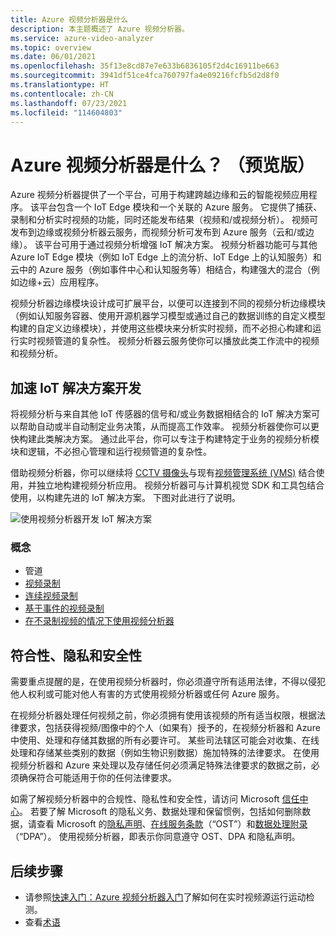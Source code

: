 ```yaml
---
title: Azure 视频分析器是什么
description: 本主题概述了 Azure 视频分析器。
ms.service: azure-video-analyzer
ms.topic: overview
ms.date: 06/01/2021
ms.openlocfilehash: 35f13e8cd87e7e633b6836105f2d4c16911be663
ms.sourcegitcommit: 3941df51ce4fca760797fa4e09216fcfb5d2d8f0
ms.translationtype: HT
ms.contentlocale: zh-CN
ms.lasthandoff: 07/23/2021
ms.locfileid: "114604803"
---
```

# <a name="what-is-azure-video-analyzer-preview"></a>Azure 视频分析器是什么？ （预览版）
 
Azure 视频分析器提供了一个平台，可用于构建跨越边缘和云的智能视频应用程序。 该平台包含一个 IoT Edge 模块和一个关联的 Azure 服务。 它提供了捕获、录制和分析实时视频的功能，同时还能发布结果（视频和/或视频分析）。 视频可发布到边缘或视频分析器云服务，而视频分析可发布到 Azure 服务（云和/或边缘）。 该平台可用于通过视频分析增强 IoT 解决方案。 视频分析器功能可与其他 Azure IoT Edge 模块（例如 IoT Edge 上的流分析、IoT Edge 上的认知服务）和云中的 Azure 服务（例如事件中心和认知服务等）相结合，构建强大的混合（例如边缘+云）应用程序。

视频分析器边缘模块设计成可扩展平台，以便可以连接到不同的视频分析边缘模块（例如认知服务容器、使用开源机器学习模型或通过自己的数据训练的自定义模型构建的自定义边缘模块），并使用这些模块来分析实时视频，而不必担心构建和运行实时视频管道的复杂性。 视频分析器云服务使你可以播放此类工作流中的视频和视频分析。

## <a name="accelerate-iot-solutions-development"></a>加速 IoT 解决方案开发 

将视频分析与来自其他 IoT 传感器的信号和/或业务数据相结合的 IoT 解决方案可以帮助自动或半自动制定业务决策，从而提高工作效率。 视频分析器使你可以更快构建此类解决方案。 通过此平台，你可以专注于构建特定于业务的视频分析模块和逻辑，不必担心管理和运行视频管道的复杂性。

借助视频分析器，你可以继续将 [CCTV 摄像头](https://en.wikipedia.org/wiki/Closed-circuit_television_camera)与现有[视频管理系统 (VMS)](https://en.wikipedia.org/wiki/Video_management_system) 结合使用，并独立地构建视频分析应用。 视频分析器可与计算机视觉 SDK 和工具包结合使用，以构建先进的 IoT 解决方案。 下图对此进行了说明。

![使用视频分析器开发 IoT 解决方案](./media/overview/product-diagram.svg)

### <a name="concepts"></a>概念

* 管道
* [视频录制](video-recording.md)
* [连续视频录制](continuous-video-recording.md)
* [基于事件的视频录制](event-based-video-recording-concept.md)
* [在不录制视频的情况下使用视频分析器](analyze-live-video-without-recording.md)

## <a name="compliance-privacy-and-security"></a>符合性、隐私和安全性

需要重点提醒的是，在使用视频分析器时，你必须遵守所有适用法律，不得以侵犯他人权利或可能对他人有害的方式使用视频分析器或任何 Azure 服务。

在视频分析器处理任何视频之前，你必须拥有使用该视频的所有适当权限，根据法律要求，包括获得视频/图像中的个人（如果有）授予的，在视频分析器和 Azure 中使用、处理和存储其数据的所有必要许可。 某些司法辖区可能会对收集、在线处理和存储某些类别的数据（例如生物识别数据）施加特殊的法律要求。 在使用视频分析器和 Azure 来处理以及存储任何必须满足特殊法律要求的数据之前，必须确保符合可能适用于你的任何法律要求。

如需了解视频分析器中的合规性、隐私性和安全性，请访问 Microsoft [信任中心](https://www.microsoft.com/TrustCenter/CloudServices/Azure/default.aspx)。 若要了解 Microsoft 的隐私义务、数据处理和保留惯例，包括如何删除数据，请查看 Microsoft 的[隐私声明](https://privacy.microsoft.com/PrivacyStatement)、[在线服务条款](https://www.microsoft.com/licensing/product-licensing/products?rtc=1)（“OST”）和[数据处理附录](https://www.microsoftvolumelicensing.com/DocumentSearch.aspx?Mode=3&DocumentTypeId=67)（“DPA”）。 使用视频分析器，即表示你同意遵守 OST、DPA 和隐私声明。

## <a name="next-steps"></a>后续步骤

* 请参照[快速入门：Azure 视频分析器入门](get-started-detect-motion-emit-events.md)了解如何在实时视频源运行运动检测。
* 查看[术语](terminology.md)
